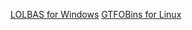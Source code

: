 
[LOLBAS for Windows](https://lolbas-project.github.io/)
[GTFOBins for Linux](https://gtfobins.github.io/)

